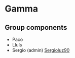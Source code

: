 # Gamma

## Group components

- Paco
- Lluís
- Sergio (admin) [Sergioluz90](htttps://github.com/sergioluz90)
